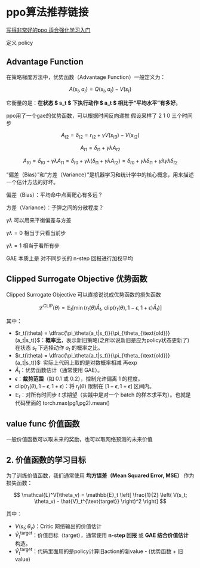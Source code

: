 # ppo算法推荐链接

[写得非常好的ppo 适合强化学习入门](https://zhuanlan.zhihu.com/p/3333839684)

定义 policy 

## Advantage Function 

在策略梯度方法中，优势函数（Advantage Function）一般定义为：

$$
A(s_t, a_t) = Q(s_t, a_t) - V(s_t)
$$

它衡量的是：**在状态 $ s_t $ 下执行动作 $ a_t $ 相比于“平均水平”有多好**。

ppo用了一个gae的优势函数，可以根据时间反向递推 假设采样了 2 1 0 三个时间步

$$
A_{t2} = \delta_{t2} = r_{t2} + \gamma V(s_{t3}) - V(s_{t2})
$$

$$
A_{t1} = \delta_{t1} + \gamma \lambda A_{t2}
$$

$$
A_{t0} = \delta_{t0} + \gamma \lambda A_{t1} = \delta_{t0} + \gamma \lambda (\delta_{t1} + \gamma \lambda A_{t2}) = \delta_{t0} + \gamma \lambda \delta_{t1} + \gamma \lambda \gamma \lambda \delta_{t2}
$$

“偏差（Bias）”和“方差（Variance）”是机器学习和统计学中的核心概念，用来描述一个估计方法的好坏。

偏差（Bias）：平均命中点离靶心有多远？

方差（Variance）：子弹之间的分散程度？

$\gamma \lambda$ 可以用来平衡偏差与方差

$\gamma \lambda = 0$ 相当于只看当前步

$\gamma \lambda = 1$ 相当于看所有步

GAE 本质上是 对不同步长的 n-step 回报进行加权平均
 
## Clipped Surrogate Objective 优势函数

Clipped Surrogate Objective 可以直接说说成优势函数的损失函数

$$
\mathcal{L}^{\text{CLIP}}(\theta) = \mathbb{E}_t \left[ 
\min\left( 
r_t(\theta) \hat{A}_t,\  
\text{clip}(r_t(\theta), 1 - \epsilon, 1 + \epsilon) \hat{A}_t 
\right) 
\right]
$$

其中：
- $r_t(\theta) = \dfrac{\pi_\theta(a_t|s_t)}{\pi_{\theta_{\text{old}}}(a_t|s_t)}$：**概率比**，表示新旧策略(之所以说新旧是应为policy状态更新了) 在状态 $s_t$ 下选择动作 $a_t$ 的概率之比。
- $r_t(\theta) = \dfrac{\pi_\theta(a_t|s_t)}{\pi_{\theta_{\text{old}}}(a_t|s_t)}$: 实际上代码上取的是对数概率相减 再exp
- $\hat{A}_t$：优势函数估计（通常使用 GAE）。
- $\epsilon$：**裁剪范围**（如 0.1 或 0.2），控制允许偏离 1 的程度。
- $\text{clip}(r_t(\theta), 1 - \epsilon, 1 + \epsilon)$：将 $r_t(\theta)$ 限制在 $[1 - \epsilon, 1 + \epsilon]$ 区间内。
- $\mathbb{E}_t$：对所有时间步 $t$ 求期望（实践中是对一个 batch 的样本求平均）。也就是代码里面的 torch.max(pg1,pg2).mean()

## value func 价值函数

一般价值函数可以取未来的奖励，也可以取网络预测的未来价值



## 2. 价值函数的学习目标

为了训练价值函数，我们通常使用 **均方误差（Mean Squared Error, MSE）** 作为损失函数：

$$
\mathcal{L}^V(\theta_v) = \mathbb{E}_t \left[ \frac{1}{2} \left( V(s_t; \theta_v) - \hat{V}_t^{\text{target}} \right)^2 \right]
$$

其中：
- $V(s_t; \theta_v)$：Critic 网络输出的价值估计
- $\hat{V}_t^{\text{target}}$：价值目标（target），通常使用 **n-step 回报** 或 **GAE 结合价值估计** 构造。
- $\hat{V}_t^{\text{target}}$：代码里面用的是policy计算旧action的新value - (优势函数 + 旧value)
